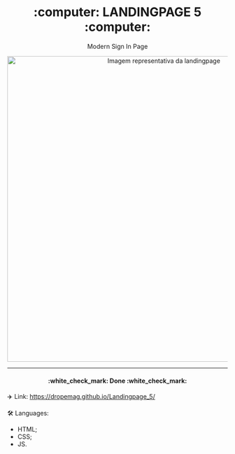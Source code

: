<h1 align="center">:computer: LANDINGPAGE 5 :computer:</h1>

<p align="center">Modern Sign In Page</p>

<div align="center">
<img src="https://user-images.githubusercontent.com/107576199/206909307-8402c4db-f25e-4eb4-9f1f-ccba937ec83b.jpg" alt="Imagem representativa da landingpage" width="700px">
</div>

---

<h4 align="center"> :white_check_mark: Done :white_check_mark: </h4>

:airplane: Link:
https://dropemag.github.io/Landingpage_5/

:hammer_and_wrench: Languages:
- HTML;
- CSS;
- JS.
